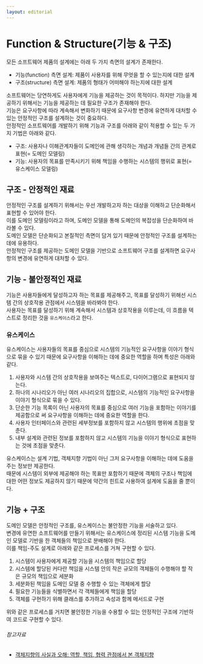```yaml
---
layout: editorial
---
```


# Function & Structure(기능 & 구조)

모든 소프트웨어 제품의 설계에는 아래 두 가지 측면의 설계가 존재한다.

- 기능(function) 측면 설계: 제품이 사용자를 위해 무엇을 할 수 있는지에 대한 설계
- 구조(structure) 측면 설계: 제품의 형태가 어떠해야 하는지에 대한 설계

소프트웨어는 당연하게도 사용자에게 기능을 제공하는 것이 목적이다. 하지만 기능을 제공하기 위해서는 기능을 제공하는 데 필요한 구조가 존재해야 한다.  
기능은 요구사항에 따라 계속해서 변화하기 때문에 요구사항 변경에 유연하게 대처할 수 있는 안정적인 구조를 설계하는 것이 중요하다.  
안정적인 소프트웨어를 개발하기 위해 기능과 구조를 아래와 같이 적용할 수 있는 두 가지 기법은 아래와 같다.

- 구조: 사용자나 이해관계자들이 도메인에 관해 생각하는 개념과 개념들 간의 관계로 표현(= 도메인 모델링)
- 기능: 사용자의 목표를 만족시키기 위해 책임을 수행하는 시스템의 행위로 표현(= 유스케이스 모델링)

## 구조 - 안정적인 재료

안정적인 구조를 설계하기 위해서는 우선 개발하고자 하는 대상을 이해하고 단순화해서 표현할 수 있어야 한다.  
이를 도메인 모델링이라고 하며, 도메인 모델을 통해 도메인의 복잡성을 단순화하여 바라볼 수 있다.  
도메인 모델은 단순화되고 본질적인 측면이 담겨 있기 때문에 안정적인 구조를 설계하는 데에 유용하다.  
안정적인 구조를 제공하는 도메인 모델을 기반으로 소프트웨어 구조를 설계하면 요구사항의 변경에 유연하게 대처할 수 있다.

## 기능 - 불안정적인 재료

기능은 사용자들에게 달성하고자 하는 목표를 제공해주고, 목표를 달성하기 위해선 시스템 간의 상호작용 관점에서 시스템을 바라봐야 한다.  
사용자는 목표를 달성하기 위해 계속해서 시스템과 상호작용을 이루는데, 이 흐름을 텍스트로 정리한 것을 `유스케이스`라고 한다.

### 유스케이스

유스케이스는 사용자들의 목표를 중심으로 시스템의 기능적인 요구사항을 이야기 형식으로 묶을 수 있기 때문에 요구사항을 이해하는 데에 중요한 역할을 하며 특성은 아래와 같다.

1. 사용자와 시스템 간의 상호작용을 보여주는 텍스트로, 다이어그램으로 표현되지 않는다.
2. 하나의 시나리오가 아닌 여러 시나리오의 집합으로, 시스템의 기능적인 요구사항을 이야기 형식으로 묶을 수 있다.
3. 단순한 기능 목록이 아닌 사용자의 목표를 중심으로 여러 기능을 포함하는 이야기를 제공함으로 써 요구사항을 이해하는 데에 중요한 역할을 한다.
4. 사용자 인터페이스와 관련된 세부정보를 포함하지 않고 시스템의 행위에 초점을 맞춘다.
5. 내부 설계와 관련된 정보를 포함하지 않고 시스템의 기능을 이야기 형식으로 표현하는 것에 초점을 맞춘다.

유스케이스는 설계 기법, 객체지향 기법이 아닌 그저 요구사항을 이해하는 데에 도움을 주는 정보만 제공한다.  
때문에 시스템이 외부에 제공해야 하는 목표만 포함하기 때문에 객체의 구조나 책임에 대한 어떤 정보도 제공하지 않기 때문에 약간의 힌트로 사용하여 설계에 도움을 줄 뿐이다.

## 기능 + 구조

도메인 모델은 안정적인 구조를, 유스케이스는 불안정한 기능을 서술하고 있다.  
변경에 유연한 소프트웨어를 만들기 위해서는 유스케이스에 정리된 시스템 기능을 도메인 모델로 기반을 한 객체들의 책임으로 분배해야 한다.  
이를 책임-주도 설계로 아래와 같은 프로세스를 거쳐 구현할 수 있다.

1. 시스템이 사용자에게 제공할 기능을 시스템의 책임으로 할당
2. 시스템에 할당된 커다란 책임을 시스템 안의 작은 규모의 객체들이 수행해야 할 작은 규모의 책임으로 세분화
3. 세분화된 책임을 도메인 모델 중 수행할 수 있는 객체에게 할당
4. 필요한 기능들을 식별하면서 각 객체들에게 책임을 할당
5. 객체를 구현하기 위해 클래스를 추가하고 속성과 함께 메서드로 구현

위와 같은 프로세스를 거치면 불안정한 기능을 수용할 수 있는 안정적인 구조에 기반하여 코드로 구현할 수 있다.

###### 참고자료

- [객체지향의 사실과 오해: 역할, 책임, 협력 관점에서 본 객체지향](https://www.nl.go.kr/seoji/contents/S80100000000.do?schM=intgr_detail_view_isbn&page=1&pageUnit=10&schType=simple&schStr=객체지향의+사실&isbn=9788998139766&cipId=200539082%2C4626710)